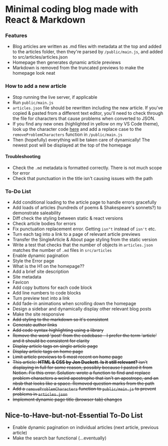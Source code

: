 # Minimal coding blog made with React & Markdown

### Features

- Blog articles are written as .md files with metadata at the top and added to the articles folder, then they're parsed by `/public/main.js`, and added to src/articles/articles.json
- Homepage then generates dynamic article previews
- Markdown is removed from the truncated previews to make the homepage look neat

### How to add a new article

- Stop running the live server, if applicable
- Run `public/main.js`
- `articles.json` file should be rewritten including the new article. If you've copied & pasted from a different text editor, you'll need to check through the file for characters that cause problems when converted to JSON.
- If you find any new ones (highlighted in yellow on my VS Code theme), look up the character code [here](https://www.babelstone.co.uk/Unicode/whatisit.html) and add a replace case to the `removeProblemCharacters` function in `/public/main.js`
- Then (hopefully) everything will be taken care of dynamically! The newest post will be displayed at the top of the homepage

#### Troubleshooting

- Check the `.md` metadata is formatted correctly. There is not much scope for error
- Check that punctuation in the title isn't causing issues with the path

### To-Do List

- Add conditional loading to the article page to handle errors gracefully
- Add loads of articles (hundreds of poems & Shakespeare's sonnets?) to demonstrate saleability
- Diff check the styling between static & react versions
- Check article bodies for errors
- Fix punctuation replacement error. Getting `isn"t` instead of `isn't` etc.
- Turn each tag into a link to a page of relevant article previews
- Transfer the SingleArticle & About page styling from the static version
- Write a test that checks that the number of objects in `articles.json` matches the number of `.md` files in `src/articles`
- Enable dynamic pagination
- Style the Error page
- What is the H1 on the homepage??
- Add a brief site description
- Site metadata
- Favicon
- Add copy buttons for each code block
- Add line numbers to code blocks
- Turn preview text into a link
- Add fade-in animations when scrolling down the homepage
- Design a sidebar and dynamically display other relevant blog posts
- Make the site responsive
- ~~Add styling to the markdown so it's consistent~~
- ~~Generate author links~~
- ~~Add code syntax highlighting using a library~~
- ~~Remove the word 'post' from the codebase - I prefer the term 'article' and it should be consistent for clarity~~
- ~~Display article tags on single article page~~
- ~~Display article tags on home page~~
- ~~Limit article previews to 5 most recent on home page~~
- ~~This article: **HTML & CSS by Jon Duckett. Is it still relevant?** isn't displaying in full for some reason, possibly because I pasted it from Notion. Fix this error. Solution: wrote a function to find and replace problem characters a weird apostrophe that isn't an apostrope, and an nbsb that looks like a space. Removed question marks from the path~~
- ~~Add a `removeProblemCharacters` function to `public/main.js` to prevent problems in `articles.json`~~
- ~~Implement dynamic page title (browser tab) changes~~

## Nice-to-Have-but-not-Essential To-Do List

- Enable dynamic pagination on individual articles (next article, previous article)
- Make the search bar functional (...eventually)
